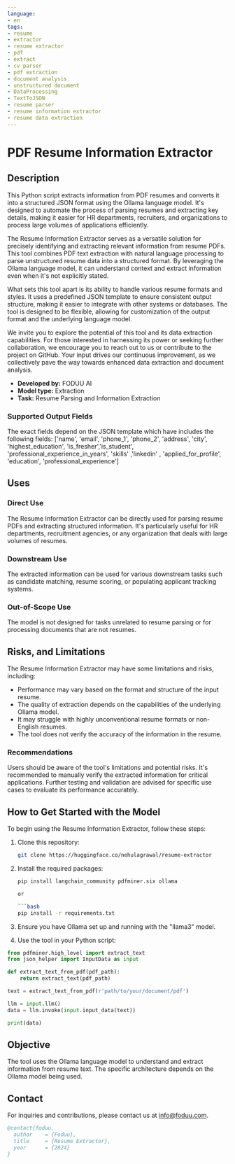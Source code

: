 ```yaml
---
language:
- en
tags:
- resume
- extractor
- resume extractor
- pdf
- extract
- cv parser
- pdf extraction
- document analysis
- unstructured document
- DataProcessing
- TextToJSON
- resume parser
- resume information extractor
- resume data extraction
---
```


# PDF Resume Information Extractor

## Description

This Python script extracts information from PDF resumes and converts it into a structured JSON format using the Ollama language model. It's designed to automate the process of parsing resumes and extracting key details, making it easier for HR departments, recruiters, and organizations to process large volumes of applications efficiently.

The Resume Information Extractor serves as a versatile solution for precisely identifying and extracting relevant information from resume PDFs. This tool combines PDF text extraction with natural language processing to parse unstructured resume data into a structured format. By leveraging the Ollama language model, it can understand context and extract information even when it's not explicitly stated.

What sets this tool apart is its ability to handle various resume formats and styles. It uses a predefined JSON template to ensure consistent output structure, making it easier to integrate with other systems or databases. The tool is designed to be flexible, allowing for customization of the output format and the underlying language model.

We invite you to explore the potential of this tool and its data extraction capabilities. For those interested in harnessing its power or seeking further collaboration, we encourage you to reach out to us or contribute to the project on GitHub. Your input drives our continuous improvement, as we collectively pave the way towards enhanced data extraction and document analysis.

- **Developed by:** FODUU AI
- **Model type:** Extraction
- **Task:** Resume Parsing and Information Extraction

### Supported Output Fields

The exact fields depend on the JSON template which have includes the following fields:
['name', 'email', 'phone_1', 'phone_2', 'address', 'city', 'highest_education', 'is_fresher','is_student', 'professional_experience_in_years', 'skills' ,'linkedin' , 'applied_for_profile', 'education', 'professional_experience']


## Uses

### Direct Use

The Resume Information Extractor can be directly used for parsing resume PDFs and extracting structured information. It's particularly useful for HR departments, recruitment agencies, or any organization that deals with large volumes of resumes.

### Downstream Use

The extracted information can be used for various downstream tasks such as candidate matching, resume scoring, or populating applicant tracking systems.

### Out-of-Scope Use

The model is not designed for tasks unrelated to resume parsing or for processing documents that are not resumes.

## Risks, and Limitations

The Resume Information Extractor may have some limitations and risks, including:

- Performance may vary based on the format and structure of the input resume.
- The quality of extraction depends on the capabilities of the underlying Ollama model.
- It may struggle with highly unconventional resume formats or non-English resumes.
- The tool does not verify the accuracy of the information in the resume.

### Recommendations

Users should be aware of the tool's limitations and potential risks. It's recommended to manually verify the extracted information for critical applications. Further testing and validation are advised for specific use cases to evaluate its performance accurately.

## How to Get Started with the Model

To begin using the Resume Information Extractor, follow these steps:

1. Clone this repository:

   ```bash
   git clone https://huggingface.co/nehulagrawal/resume-extractor

2. Install the required packages:
   ```bash
   pip install langchain_community pdfminer.six ollama

   or

   ```bash
   pip install -r requirements.txt


3. Ensure you have Ollama set up and running with the "llama3" model.

4. Use the tool in your Python script:

```python
from pdfminer.high_level import extract_text
from json_helper import InputData as input

def extract_text_from_pdf(pdf_path):
    return extract_text(pdf_path)

text = extract_text_from_pdf(r'path/to/your/document/pdf')

llm = input.llm()
data = llm.invoke(input.input_data(text))

print(data)
```

## Objective

The tool uses the Ollama language model to understand and extract information from resume text. The specific architecture depends on the Ollama model being used.


## Contact

For inquiries and contributions, please contact us at info@foduu.com.

```bibtex
@contact{foduu,
  author    = {Foduu},
  title     = {Resume Extractor},
  year      = {2024}
}

```